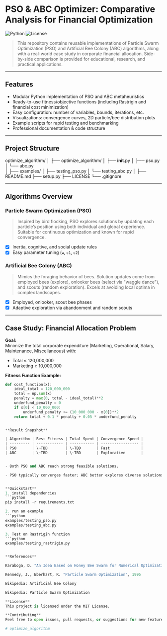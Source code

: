 # PSO & ABC Optimizer: Comparative Analysis for Financial Optimization

![Python](https://img.shields.io/badge/python-3.8%2B-blue)
![License](https://img.shields.io/badge/license-MIT-green)

> This repository contains reusable implementations of Particle Swarm Optimization (PSO) and Artificial Bee Colony (ABC) algorithms, along with a real-world case study in corporate financial allocation. Side-by-side comparison is provided for educational, research, and practical applications.

---

## Features

- Modular Python implementation of PSO and ABC metaheuristics
- Ready-to-use fitness/objective functions (including Rastrigin and financial cost minimization)
- Easy configuration: number of variables, bounds, iterations, etc.
- Visualizations: convergence curves, 2D particle/bee distribution plots
- Example scripts for rapid testing and benchmarking
- Professional documentation & code structure

---

## Project Structure

optimize_algorithm/
│
├── optimize_algorithm/
│   ├── __init__.py
│   ├── pso.py        
│   └── abc.py        
│
├── examples/
│   ├── testing_pso.py
│   └── testing_abc.py
│
├── README.md
├── setup.py
├── LICENSE
└── .gitignore


---

## Algorithms Overview

### Particle Swarm Optimization (PSO)

> Inspired by bird flocking, PSO explores solutions by updating each particle’s position using both individual and global experience. Suitable for continuous optimization and known for rapid convergence.

- [x] Inertia, cognitive, and social update rules
- [x] Easy parameter tuning (`w`, `c1`, `c2`)

### Artificial Bee Colony (ABC)

> Mimics the foraging behavior of bees. Solution updates come from employed bees (explore), onlooker bees (select via "waggle dance"), and scouts (random exploration). Excels at avoiding local optima in complex landscapes.

- [x] Employed, onlooker, scout bee phases
- [x] Adaptive exploration via abandonment and random scouts

---

## Case Study: Financial Allocation Problem

**Goal:**  
Minimize the total corporate expenditure (Marketing, Operational, Salary, Maintenance, Miscellaneous) with:
- Total ≤ 120,000,000
- Marketing ≥ 10,000,000

**Fitness Function Example:**
```python
def cost_function(x):
    ideal_total = 120_000_000
    total = np.sum(x)
    penalty = max(0, total - ideal_total)**2
    underfund_penalty = 0
    if x[0] < 10_000_000:
        underfund_penalty += (10_000_000 - x[0])**2
    return total + 0.1 * penalty + 0.05 * underfund_penalty


**Result Snapshot** 

| Algorithm | Best Fitness | Total Spent | Convergence Speed |
| --------- | ------------ | ----------- | ----------------- |
| PSO       | \~TBD        | \~TBD       | Fast              |
| ABC       | \~TBD        | \~TBD       | Explorative       |


- Both PSO and ABC reach strong feasible solutions.

- PSO typically converges faster; ABC better explores diverse solutions.


**Quickstart**
1. install dependencies
```python
pip install -r requirements.txt

2. run an example
```python
examples/testing_pso.py
examples/testing_abc.py

3. Test on Rastrigin function
```python
examples/testing_rastrigin.py


**References**

Karaboga, D. "An Idea Based on Honey Bee Swarm for Numerical Optimization", 2005

Kennedy, J., Eberhart, R. "Particle Swarm Optimization", 1995

Wikipedia: Artificial Bee Colony

Wikipedia: Particle Swarm Optimization

**License**
This project is licensed under the MIT License.

**Contributing**
Feel free to open issues, pull requests, or suggestions for new features and applications!

#   o p t i m i z e _ a l g o r i t h m  
 